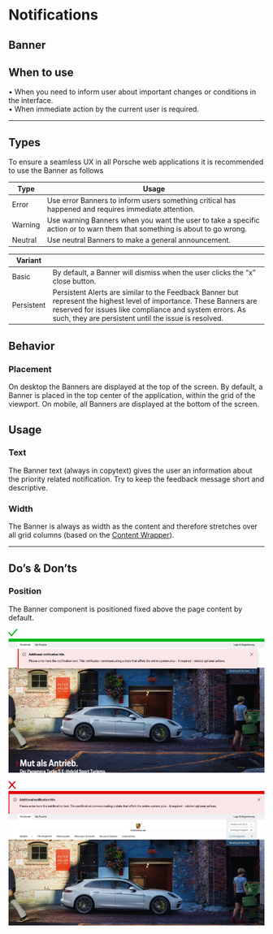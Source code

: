 # Notifications

## Banner

## When to use

  • When you need to inform user about important changes or conditions in the interface.  
  • When immediate action by the current user is required.


---

## Types

To ensure a seamless UX in all Porsche web applications it is recommended to use the Banner as follows

| Type | Usage |
|----|----|
| Error | Use error Banners to inform users something critical has happened and requires immediate attention. |
| Warning| Use warning Banners when you want the user to take a specific action or to warn them that something is about to go wrong. |
| Neutral | Use neutral Banners to make a general announcement. | 

| Variant |  |
|----|----|
| Basic | By default, a Banner will dismiss when the user clicks the “x” close button. |
| Persistent | Persistent Alerts are similar to the Feedback Banner but represent the highest level of importance. These Banners are reserved for issues like compliance and system errors. As such, they are persistent until the issue is resolved. |


## Behavior

### Placement

On desktop the Banners are displayed at the top of the screen. By default, a Banner is placed 
in the top center of the application, within the grid of the viewport. On mobile, all Banners 
are displayed at the bottom of the screen. 

## Usage

### Text

The Banner text (always in copytext) gives the user an information about the priority related notification.
Try to keep the feedback message short and descriptive.

### Width

The Banner is always as width as the content and therefore stretches over all grid columns (based on the [Content Wrapper](components/content-wrapper)). 

---

## Do’s & Don’ts


### Position

The Banner component is positioned fixed above the page content by default.


![Banner position](./assets/feedback-banner-position-do.png)



![Banner position](./assets/feedback-banner-position.png)